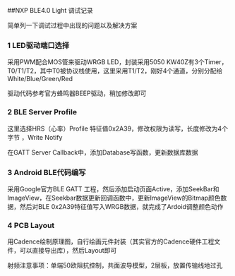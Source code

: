 ##NXP BLE4.0 Light 调试记录

简单列一下调试过程中出现的问题以及解决方案

### 1 LED驱动端口选择
采用PWM配合MOS管来驱动WRGB LED，封装采用5050
KW40Z有3个Timer，T0/T1/T2，其中T0被协议栈使用，这里采用T1/T2，刚好4个通道，分别分配给White/Blue/Green/Red

驱动代码参考官方蜂鸣器BEEP驱动，稍加修改即可

### 2 BLE Server Profile
这里选择HRS（心率）Profile 特征值0x2A39，修改权限为读写，长度修改为4个字节
，Write Notify

在GATT Server Callback中，添加Database写函数，更新数据库数据

### 3 Android BLE代码编写
采用Google官方BLE GATT 工程，然后添加启动页面Active，添加SeekBar和ImageView，在Seekbar数据更新回调函数中，更新ImageView的Bitmap颜色数据，然后对BLE 0x2A39特征值写入WRGB数据，就完成了Ardoid调整颜色动作

### 4 PCB Layout
用Cadence绘制原理图，自行绘画元件封装（其实官方的Cadence硬件工程文件，可以直接导出库），然后Layout即可

射频注意事项：单端50欧阻抗控制，共面波导模型，2层板，放置传输线地过孔
